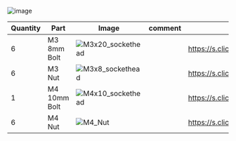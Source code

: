 ![image](https://user-images.githubusercontent.com/37383368/139773088-229c954d-06f1-491b-a25d-99fb761f2eb4.png)

| Quantity | Part                         | Image             | comment  | Links  |
| ------ | ----                           | -------              | -----  | -----	|
| 6       | M3 8mm Bolt   | ![M3x20_sockethead](https://user-images.githubusercontent.com/37383368/138380108-e46f6ecc-8347-4887-a00f-4ea8e5e01eab.png) |  | https://s.click.aliexpress.com/e/_9RMap3 |
| 6       | M3 Nut     | ![M3x8_sockethead](https://user-images.githubusercontent.com/37383368/139773219-61b55870-413e-4b46-aaaa-04eeb7b0615d.png)  |    | https://s.click.aliexpress.com/e/_AFJSUp |
| 1       | M4 10mm Bolt      | ![M4x10_sockethead](https://user-images.githubusercontent.com/37383368/138378191-8c7cd25b-7301-48db-adb6-9778f5427b2c.png) |  |  https://s.click.aliexpress.com/e/_9RMap3  |
| 6       | M4 Nut     | ![M4_Nut](https://user-images.githubusercontent.com/37383368/139773342-577feb5c-ef91-4d50-9158-1eb5e9275c0d.png)   |    | https://s.click.aliexpress.com/e/_AFJSUp |
